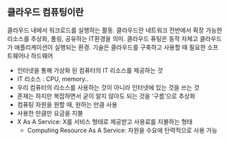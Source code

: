 ## 클라우드 컴퓨팅이란

클라우드 내에서 워크로드를 실행하는 활동. 클라우드란 네트워크 전반에서 확장 가능한 리소스를 추상화, 풀링, 공유하는 IT환경을 의미. 클라우드 퓨팅은 동작 자체고 클라우드가 애플리케이션이 실행되는 환경. 기술은 클라우드를 구축하고 사용할 때 필요한 소프트웨어나 하드웨어
- 인터넷을 통해 가상화 된 컴퓨터의 IT 리소스를 제공하는 것
- IT 리소스 : CPU, memory..
- 우리 컴퓨터의 리소스를 사용하는 것이 아니라 인터넷에 있는 것을 쓰는 것
- 존재는 하지만 복잡하면서 굳이 알지 않아도 되는 것을 ‘구름’으로 추상화
- 컴퓨팅 자원을 원할 때, 원하는 만큼 사용
- 사용한 만큼만 요금을 지불
- X As A Service: X를 서비스 형태로 제공받고 사용료를 지불하는 형태
    - Computing Resource As A Service: 자원을 수요에 탄력적으로 사용 가능


